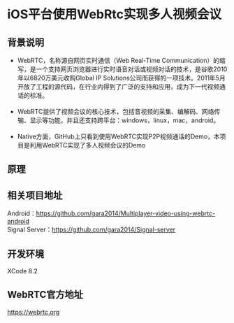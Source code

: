 # iOS平台使用WebRtc实现多人视频会议
## 背景说明
* WebRTC，名称源自网页实时通信（Web Real-Time Communication）的缩写，是一个支持网页浏览器进行实时语音对话或视频对话的技术，是谷歌2010年以6820万美元收购Global IP Solutions公司而获得的一项技术。2011年5月开放了工程的源代码，在行业内得到了广泛的支持和应用，成为下一代视频通话的标准。<br><br>
* WebRTC提供了视频会议的核心技术，包括音视频的采集、编解码、网络传输、显示等功能，并且还支持跨平台：windows，linux，mac，android。<br><br>
* Native方面，GitHub上只看到使用WebRTC实现P2P视频通话的Demo，本项目是利用WebRTC实现了多人视频会议的Demo<br>

## 原理

## 相关项目地址
Android：https://github.com/gara2014/Multiplayer-video-using-webrtc-android<br>
Signal Server：https://github.com/gara2014/Signal-server

## 开发环境
XCode 8.2

## WebRTC官方地址
https://webrtc.org

